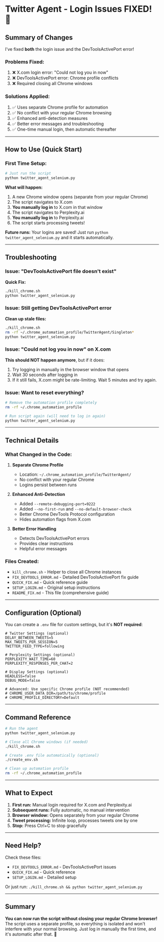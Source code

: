 # Twitter Agent - Login Issues FIXED! 🎉

## Summary of Changes

I've fixed **both** the login issue and the DevToolsActivePort error!

### Problems Fixed:
1. ❌ X.com login error: "Could not log you in now"
2. ❌ DevToolsActivePort error: Chrome profile conflicts
3. ❌ Required closing all Chrome windows

### Solutions Applied:
1. ✅ Uses separate Chrome profile for automation
2. ✅ No conflict with your regular Chrome browsing
3. ✅ Enhanced anti-detection measures
4. ✅ Better error messages and troubleshooting
5. ✅ One-time manual login, then automatic thereafter

---

## How to Use (Quick Start)

### First Time Setup:

```bash
# Just run the script
python twitter_agent_selenium.py
```

**What will happen:**
1. A new Chrome window opens (separate from your regular Chrome)
2. The script navigates to X.com
3. **You manually log in** to X.com in that window
4. The script navigates to Perplexity.ai
5. **You manually log in** to Perplexity.ai
6. The script starts processing tweets!

**Future runs:**
Your logins are saved! Just run `python twitter_agent_selenium.py` and it starts automatically.

---

## Troubleshooting

### Issue: "DevToolsActivePort file doesn't exist"

**Quick Fix:**
```bash
./kill_chrome.sh
python twitter_agent_selenium.py
```

### Issue: Still getting DevToolsActivePort error

**Clean up stale files:**
```bash
./kill_chrome.sh
rm -rf ~/.chrome_automation_profile/TwitterAgent/Singleton*
python twitter_agent_selenium.py
```

### Issue: "Could not log you in now" on X.com

**This should NOT happen anymore**, but if it does:
1. Try logging in manually in the browser window that opens
2. Wait 30 seconds after logging in
3. If it still fails, X.com might be rate-limiting. Wait 5 minutes and try again.

### Issue: Want to reset everything?

```bash
# Remove the automation profile completely
rm -rf ~/.chrome_automation_profile

# Run script again (will need to log in again)
python twitter_agent_selenium.py
```

---

## Technical Details

### What Changed in the Code:

1. **Separate Chrome Profile**
   - Location: `~/.chrome_automation_profile/TwitterAgent/`
   - No conflict with your regular Chrome
   - Logins persist between runs

2. **Enhanced Anti-Detection**
   - Added `--remote-debugging-port=9222`
   - Added `--no-first-run` and `--no-default-browser-check`
   - Better Chrome DevTools Protocol configuration
   - Hides automation flags from X.com

3. **Better Error Handling**
   - Detects DevToolsActivePort errors
   - Provides clear instructions
   - Helpful error messages

### Files Created:

- `kill_chrome.sh` - Helper to close all Chrome instances
- `FIX_DEVTOOLS_ERROR.md` - Detailed DevToolsActivePort fix guide
- `QUICK_FIX.md` - Quick reference guide
- `SETUP_LOGIN.md` - Original setup instructions
- `README_FIX.md` - This file (comprehensive guide)

---

## Configuration (Optional)

You can create a `.env` file for custom settings, but it's **NOT required**:

```env
# Twitter Settings (optional)
DELAY_BETWEEN_TWEETS=5
MAX_TWEETS_PER_SESSION=5
TWITTER_FEED_TYPE=following

# Perplexity Settings (optional)
PERPLEXITY_WAIT_TIME=60
PERPLEXITY_RESPONSES_PER_CHAT=2

# Display Settings (optional)
HEADLESS=false
DEBUG_MODE=false

# Advanced: Use specific Chrome profile (NOT recommended)
# CHROME_USER_DATA_DIR=/path/to/chrome/profile
# CHROME_PROFILE_DIRECTORY=Default
```

---

## Command Reference

```bash
# Run the agent
python twitter_agent_selenium.py

# Close all Chrome windows (if needed)
./kill_chrome.sh

# Create .env file automatically (optional)
./create_env.sh

# Clean up automation profile
rm -rf ~/.chrome_automation_profile
```

---

## What to Expect

1. **First run:** Manual login required for X.com and Perplexity.ai
2. **Subsequent runs:** Fully automatic, no manual intervention
3. **Browser window:** Opens separately from your regular Chrome
4. **Tweet processing:** Infinite loop, processes tweets one by one
5. **Stop:** Press Ctrl+C to stop gracefully

---

## Need Help?

Check these files:
- `FIX_DEVTOOLS_ERROR.md` - DevToolsActivePort issues
- `QUICK_FIX.md` - Quick reference
- `SETUP_LOGIN.md` - Detailed setup

Or just run: `./kill_chrome.sh && python twitter_agent_selenium.py`

---

## Summary

**You can now run the script without closing your regular Chrome browser!** The script uses a separate profile, so everything is isolated and won't interfere with your normal browsing. Just log in manually the first time, and it's automatic after that. 🚀
